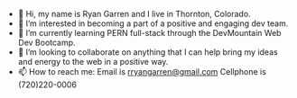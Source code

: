 - 👋 Hi, my name is Ryan Garren and I live in Thornton, Colorado.
- 👀 I’m interested in becoming a part of a positive and engaging dev team.
- 🌱 I’m currently learning PERN full-stack through the DevMountain Web Dev Bootcamp.
- 💞️ I’m looking to collaborate on anything that I can help bring my ideas and energy to the web in a positive way.
- 📫 How to reach me:  Email is rryangarren@gmail.com   Cellphone is (720)220-0006 

<!---
RRG38/RRG38 is a ✨ special ✨ repository because its `README.md` (this file) appears on your GitHub profile.
You can click the Preview link to take a look at your changes.
--->
